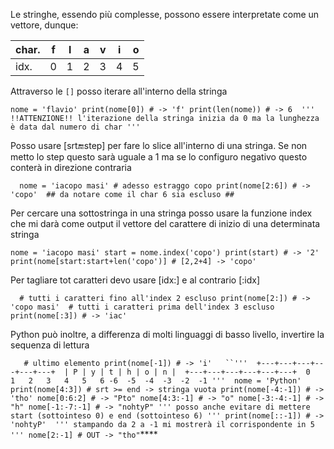 Le stringhe, essendo più complesse, possono essere interpretate come un vettore, dunque:

|char.|f|l|a|v|i|o|
|--|--|--|--|--|--|--|
|idx.|0|1|2|3|4|5|

Attraverso le `[]` posso iterare all'interno della stringa

`nome = 'flavio' print(nome[0]) # -> 'f' print(len(nome)) # -> 6  ''' !!ATTENZIONE!! l'iterazione della stringa inizia da 0 ma la lunghezza è data dal numero di char '''`

Posso usare [srt:end:step] per fare lo slice all'interno di una stringa. Se non metto lo step questo sarà uguale a 1 ma se lo configuro negativo questo conterà in direzione contraria

`   nome = 'iacopo masi' # adesso estraggo copo print(nome[2:6]) # -> 'copo'  ## da notare come il char 6 sia escluso ##   `

Per cercare una sottostringa in una stringa posso usare la funzione index che mi darà come output il vettore del carattere di inizio di una determinata stringa

`nome = 'iacopo masi' start = nome.index('copo') print(start) # -> '2' print(nome[start:start+len('copo')] # [2,2+4] -> 'copo'`

Per tagliare tot caratteri devo usare [idx:] e al contrario [:idx]

`   # tutti i caratteri fino all'index 2 escluso print(nome[2:]) # -> 'copo masi'  # tutti i caratteri prima dell'index 3 escluso print(nome[:3]) # -> 'iac'   `

Python può inoltre, a differenza di molti linguaggi di basso livello, invertire la sequenza di lettura

`   # ultimo elemento print(nome[-1]) # -> 'i'   ``'''  +---+---+---+---+---+---+  | P | y | t | h | o | n |  +---+---+---+---+---+---+  0   1   2   3   4   5   6 -6  -5  -4  -3  -2  -1 '''  nome = 'Python' print(nome[4:3]) # srt >= end -> stringa vuota print(nome[-4:-1]) # -> 'tho' nome[0:6:2] # -> "Pto" nome[4:3:-1] # -> "o" nome[-3:-4:-1] # -> "h" nome[-1:-7:-1] # -> "nohtyP" ''' posso anche evitare di mettere start (sottointeso 0) e end (sottointeso 6) ''' print(nome[::-1]) # -> 'nohtyP'  ''' stampando da 2 a -1 mi mostrerà il corrispondente in 5 ''' nome[2:-1] # OUT -> "tho"`****